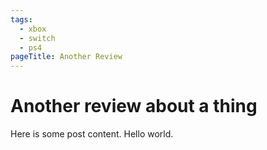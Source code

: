 ```yaml
---
tags:
  - xbox
  - switch
  - ps4
pageTitle: Another Review
---
```


# Another review about a thing

Here is some post content. Hello world.
